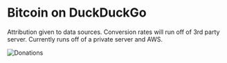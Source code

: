 Bitcoin on DuckDuckGo
====

Attribution given to data sources.
Conversion rates will run off of 3rd party server.
Currently runs off of a private server and AWS.

![Donations](http://s3-eu-west-1.amazonaws.com/btc.convert/1TiPS_small.png "BTC Donations")




